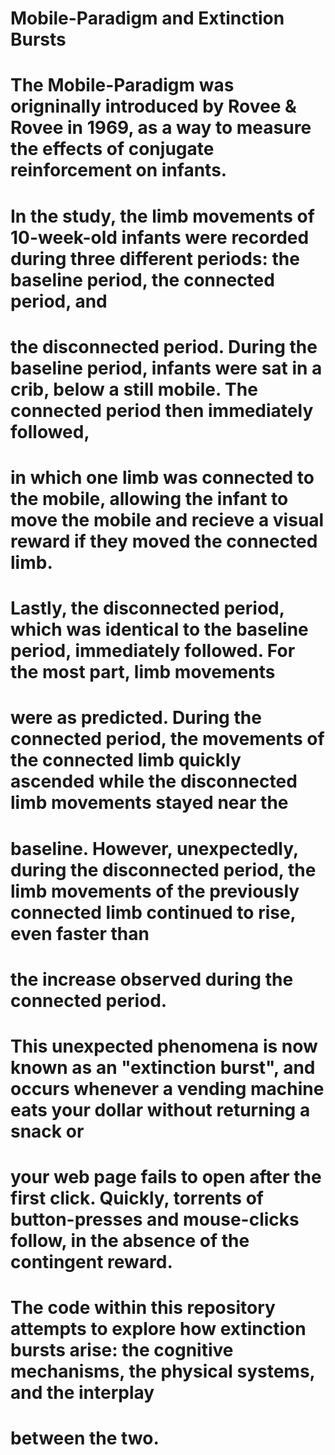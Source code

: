 
# Mobile-Paradigm and Extinction Bursts
  
#  The Mobile-Paradigm was origninally introduced by Rovee & Rovee in 1969, as a way to measure the effects of conjugate reinforcement on infants.
# In the study, the limb movements of 10-week-old infants were recorded during three different periods: the baseline period, the connected period, and
# the disconnected period. During the baseline period, infants were sat in a crib, below a still mobile. The connected period then immediately followed,
# in which one limb was connected to the mobile, allowing the infant to move the mobile and recieve a visual reward if they moved the connected limb. 
# Lastly, the disconnected period, which was identical to the baseline period, immediately followed. For the most part, limb movements
# were as predicted. During the connected period, the movements of the connected limb quickly ascended while the disconnected limb movements stayed near the 
# baseline. However, unexpectedly, during the disconnected period, the limb movements of the previously connected limb continued to rise, even faster than 
# the increase observed during the connected period. 

#   This unexpected phenomena is now known as an "extinction burst", and occurs whenever a vending machine eats your dollar without returning a snack or 
# your web page fails to open after the first click. Quickly, torrents of button-presses and mouse-clicks follow, in the absence of the contingent reward.
# The code within this repository attempts to explore how extinction bursts arise: the cognitive mechanisms, the physical systems, and the interplay 
# between the two. 
